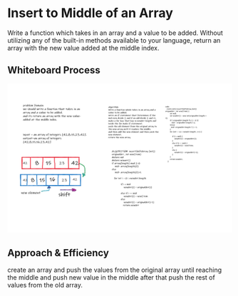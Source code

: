 # Insert to Middle of an Array
Write a function which takes in an array and a value to be added. Without utilizing any of the built-in methods available to your language, return an array with the new value added at the middle index.
## Whiteboard Process
![whiteboard](img/code2.png)

## Approach & Efficiency
create an array and push the values from the original array until reaching the middle and push new value in the middle after that push the rest of values from the old array.